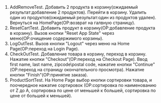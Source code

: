 1. AddRemoveTest.
   Добавить 2 продукта в корзину(ожидаемый результат:добавление 2 продуктов).
   Перейти в корзину.
   Удалить один из продуктов(ожидаемый результат:один из продуктов удален).
   Вернуться на HomePage(ОР:возврат на галвную страницу).
2. ResetCartTest.
   Добавить продукт в корзину(ОР:добавление продукта в корзину).
   Вызов кнопки "Reset App State" через меню(ОР:очищение содержимого корзины).
3. LogOutTest.
   Вызов кнопки "Logout" через меню на Home Page(ОР:переход на Login Page).
4. CheckOutTest.
   Добавление товара в корзину, переход в корзину.
   Нажатие кнопки "Checkout"(ОР:переход на Checkout Page).
   Ввод first name, last name, zipcode\postal code, нажатие кнопки "Continue"
   (ОР:переход на страницу окончательного просмотра).
   Нажатие кнопки "Finish"(ОР:принятие заказа).
5. ProductSortTest.
   На Home Page выбор кнопки сортировки товара, и поочередное нажатие сортировок
   (ОР:сортировка по наименованию от Z до A, сортировка по цене от меньшей к 
   большей, сортировка по цене от большей к меньшей).